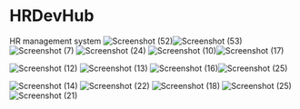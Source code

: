 # HRDevHub
HR management system
![Screenshot (52)](https://github.com/SandunJay/HRDevHub-frontend/assets/99672222/5f9620b9-5c38-4e9f-b962-9b0804060c46)![Screenshot (53)](https://github.com/SandunJay/HRDevHub-frontend/assets/99672222/750888f4-25dd-496c-835b-fd3346c894a2)
![Screenshot (7)](https://github.com/SandunJay/HRDevHub-frontend/assets/99672222/302a80e5-354b-48e5-b7cd-8d6807f8d2ea)
![Screenshot (24)](https://github.com/SandunJay/HRDevHub-frontend/assets/99672222/0c94e934-d120-46ec-abca-d2eab4e67d90)
![Screenshot (10)](https://github.com/SandunJay/HRDevHub-frontend/assets/99672222/00a44bf9-267f-4305-a8a5-7e5d86ae5202)![Screenshot (17)](https://github.com/SandunJay/HRDevHub-frontend/assets/99672222/9b831fb5-0b32-4e36-bf1a-8066f20536e6)

![Screenshot (12)](https://github.com/SandunJay/HRDevHub-frontend/assets/99672222/f4767979-76a5-47ea-b008-17d2c059d433)
![Screenshot (13)](https://github.com/SandunJay/HRDevHub-frontend/assets/99672222/a97e098b-eafb-4fce-bd63-35f5656f91fd)
![Screenshot (16)](https://github.com/SandunJay/HRDevHub-frontend/assets/99672222/321dee36-d1ed-4e22-ae21-3255917b13a7)![Screenshot (25)](https://github.com/SandunJay/HRDevHub-frontend/assets/99672222/3e243c4c-760c-470e-9616-7fd55f52e8f4)

![Screenshot (14)](https://github.com/SandunJay/HRDevHub-frontend/assets/99672222/c7c8e5fa-818e-46da-bba4-869f47cbb6da)
![Screenshot (22)](https://github.com/SandunJay/HRDevHub-frontend/assets/99672222/7307cad7-c6d6-4a7d-a4eb-585c1cf88b25)
![Screenshot (18)](https://github.com/SandunJay/HRDevHub-frontend/assets/99672222/c390aa2c-661e-416f-9564-37755e79f741)
![Screenshot (25)](https://github.com/SandunJay/HRDevHub-frontend/assets/99672222/57fb8e6b-971a-4646-b940-20b02595eba8)
![Screenshot (21)](https://github.com/SandunJay/HRDevHub-frontend/assets/99672222/af638368-76cb-450a-89e8-149eeb4d6948)
